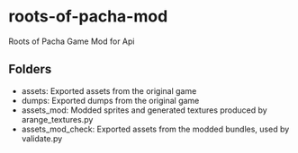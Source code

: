 # roots-of-pacha-mod

Roots of Pacha Game Mod for Api

## Folders

- assets: Exported assets from the original game
- dumps: Exported dumps from the original game
- assets_mod: Modded sprites and generated textures produced by arange_textures.py
- assets_mod_check: Exported assets from the modded bundles, used by validate.py
